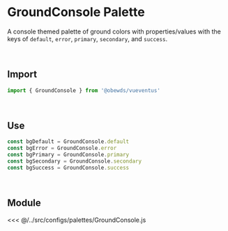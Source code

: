 # GroundConsole Palette

A console themed palette of ground colors with properties/values with the keys of `default`, `error`, `primary`, `secondary`, and `success`.

<br>




## Import

```javascript
import { GroundConsole } from '@obewds/vueventus'
```

<br>




## Use

```javascript
const bgDefault = GroundConsole.default
const bgError = GroundConsole.error
const bgPrimary = GroundConsole.primary
const bgSecondary = GroundConsole.secondary
const bgSuccess = GroundConsole.success
```

<br>




## Module

<<< @/../src/configs/palettes/GroundConsole.js

<br>
